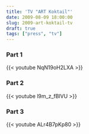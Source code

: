 ```yaml
---
title: 'TV "ART Koktail"'
date: 2009-08-09 18:00:00
slug: 2009-art-koktail-tv
draft: true
tags: ["press", "tv"]
---
```



### Part 1 

{{< youtube NqN19oH2LXA >}}

### Part 2

{{< youtube l9m_z_fBlVU >}}

### Part 3

{{< youtube ALr4B7pKp80 >}}
